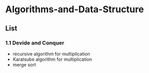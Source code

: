 # Algorithms-and-Data-Structure

## List

### 1.1 Devide and Conquer  
- recursive algorithm for multiplication  
- Karatsube algorithm for multiplication  
- merge sort  